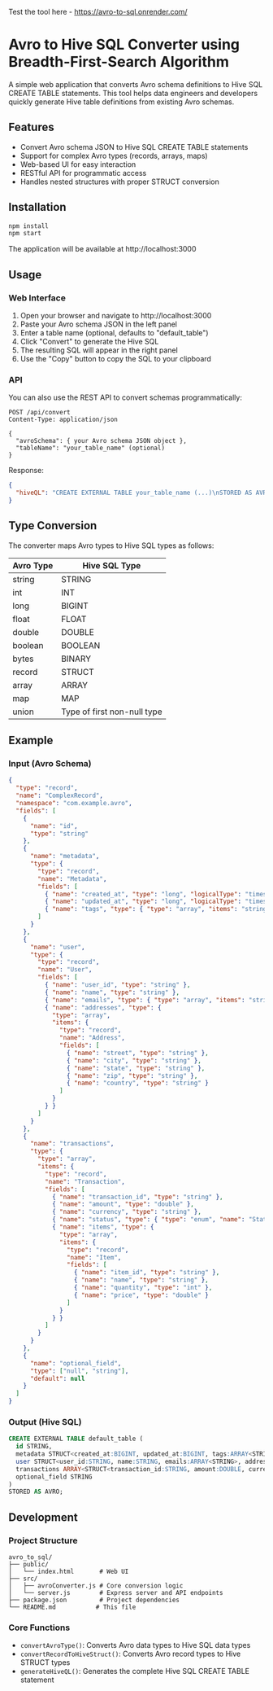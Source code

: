 Test the tool here - https://avro-to-sql.onrender.com/

# Avro to Hive SQL Converter using Breadth-First-Search Algorithm

A simple web application that converts Avro schema definitions to Hive SQL CREATE TABLE statements. This tool helps data engineers and developers quickly generate Hive table definitions from existing Avro schemas.

## Features

- Convert Avro schema JSON to Hive SQL CREATE TABLE statements
- Support for complex Avro types (records, arrays, maps)
- Web-based UI for easy interaction
- RESTful API for programmatic access
- Handles nested structures with proper STRUCT conversion

## Installation

```bash
npm install
npm start
```

The application will be available at http://localhost:3000

## Usage

### Web Interface

1. Open your browser and navigate to http://localhost:3000
2. Paste your Avro schema JSON in the left panel
3. Enter a table name (optional, defaults to "default_table")
4. Click "Convert" to generate the Hive SQL
5. The resulting SQL will appear in the right panel
6. Use the "Copy" button to copy the SQL to your clipboard

### API

You can also use the REST API to convert schemas programmatically:

```
POST /api/convert
Content-Type: application/json

{
  "avroSchema": { your Avro schema JSON object },
  "tableName": "your_table_name" (optional)
}
```

Response:

```json
{
  "hiveQL": "CREATE EXTERNAL TABLE your_table_name (...)\nSTORED AS AVRO;"
}
```

## Type Conversion

The converter maps Avro types to Hive SQL types as follows:

| Avro Type | Hive SQL Type |
|-----------|---------------|
| string    | STRING        |
| int       | INT           |
| long      | BIGINT        |
| float     | FLOAT         |
| double    | DOUBLE        |
| boolean   | BOOLEAN       |
| bytes     | BINARY        |
| record    | STRUCT        |
| array     | ARRAY         |
| map       | MAP           |
| union     | Type of first non-null type |

## Example

### Input (Avro Schema)

```json
{
  "type": "record",
  "name": "ComplexRecord",
  "namespace": "com.example.avro",
  "fields": [
    {
      "name": "id",
      "type": "string"
    },
    {
      "name": "metadata",
      "type": {
        "type": "record",
        "name": "Metadata",
        "fields": [
          { "name": "created_at", "type": "long", "logicalType": "timestamp-millis" },
          { "name": "updated_at", "type": "long", "logicalType": "timestamp-millis" },
          { "name": "tags", "type": { "type": "array", "items": "string" } }
        ]
      }
    },
    {
      "name": "user",
      "type": {
        "type": "record",
        "name": "User",
        "fields": [
          { "name": "user_id", "type": "string" },
          { "name": "name", "type": "string" },
          { "name": "emails", "type": { "type": "array", "items": "string" } },
          { "name": "addresses", "type": {
            "type": "array",
            "items": {
              "type": "record",
              "name": "Address",
              "fields": [
                { "name": "street", "type": "string" },
                { "name": "city", "type": "string" },
                { "name": "state", "type": "string" },
                { "name": "zip", "type": "string" },
                { "name": "country", "type": "string" }
              ]
            }
          } }
        ]
      }
    },
    {
      "name": "transactions",
      "type": {
        "type": "array",
        "items": {
          "type": "record",
          "name": "Transaction",
          "fields": [
            { "name": "transaction_id", "type": "string" },
            { "name": "amount", "type": "double" },
            { "name": "currency", "type": "string" },
            { "name": "status", "type": { "type": "enum", "name": "Status", "symbols": ["PENDING", "COMPLETED", "FAILED"] } },
            { "name": "items", "type": {
              "type": "array",
              "items": {
                "type": "record",
                "name": "Item",
                "fields": [
                  { "name": "item_id", "type": "string" },
                  { "name": "name", "type": "string" },
                  { "name": "quantity", "type": "int" },
                  { "name": "price", "type": "double" }
                ]
              }
            } }
          ]
        }
      }
    },
    {
      "name": "optional_field",
      "type": ["null", "string"],
      "default": null
    }
  ]
}
```

### Output (Hive SQL)

```sql
CREATE EXTERNAL TABLE default_table (
  id STRING,
  metadata STRUCT<created_at:BIGINT, updated_at:BIGINT, tags:ARRAY<STRING>>,
  user STRUCT<user_id:STRING, name:STRING, emails:ARRAY<STRING>, addresses:ARRAY<STRUCT<street:STRING, city:STRING, state:STRING, zip:STRING, country:STRING>>>,
  transactions ARRAY<STRUCT<transaction_id:STRING, amount:DOUBLE, currency:STRING, status:STRING, items:ARRAY<STRUCT<item_id:STRING, name:STRING, quantity:INT, price:DOUBLE>>>>,
  optional_field STRING
)
STORED AS AVRO;
```

## Development

### Project Structure

```
avro_to_sql/
├── public/
│   └── index.html       # Web UI
├── src/
│   ├── avroConverter.js # Core conversion logic
│   └── server.js        # Express server and API endpoints
├── package.json         # Project dependencies
└── README.md           # This file
```

### Core Functions

- `convertAvroType()`: Converts Avro data types to Hive SQL data types
- `convertRecordToHiveStruct()`: Converts Avro record types to Hive STRUCT types
- `generateHiveQL()`: Generates the complete Hive SQL CREATE TABLE statement
